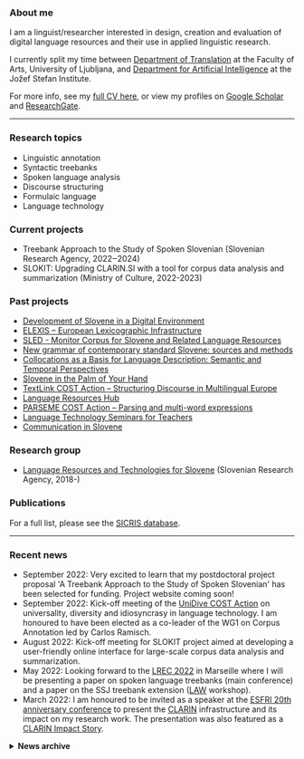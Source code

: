 ### About me
I am a linguist/researcher interested in design, creation and evaluation of digital language resources and their use in applied linguistic research. 

I currently split my time between [Department of Translation](https://prevajalstvo.ff.uni-lj.si/en) at the Faculty of Arts, University of Ljubljana, and [Department for Artificial Intelligence](https://ailab.ijs.si/) at the Jožef Stefan Institute.

For more info, see my <a href="https://kajad.github.io/pdf/cv_kd_en_092021.pdf" target="_blank">full CV here</a>, or view my profiles on [Google Scholar](https://scholar.google.com/citations?user=KWq-H4AAAAAJ&hl=en) and [ResearchGate](https://www.researchgate.net/profile/Kaja-Dobrovoljc).

---
### Research topics
- Linguistic annotation
- Syntactic treebanks
- Spoken language analysis
- Discourse structuring
- Formulaic language
- Language technology

### Current projects
- Treebank Approach to the Study of Spoken Slovenian (Slovenian Research Agency, 2022‒2024)
- SLOKIT: Upgrading CLARIN.SI with a tool for corpus data analysis and summarization (Ministry of Culture, 2022-2023)

### Past projects
- [Development of Slovene in a Digital Environment](https://slovenscina.eu/en)
- [ELEXIS – European Lexicographic Infrastructure](https://elex.is/)
- [SLED - Monitor Corpus for Slovene and Related Language Resources](http://sled.ijs.si/)
- [New grammar of contemporary standard Slovene: sources and methods](https://slovnica.ijs.si/?lang=en)
- [Collocations as a Basis for Language Description: Semantic and Temporal Perspectives](https://www.cjvt.si/kolos/en/)
- [Slovene in the Palm of Your Hand](http://projekt.slo-na-dlani.si/en/)
- [TextLink COST Action – Structuring Discourse in Multilingual Europe](http://www.textlink.ii.metu.edu.tr/)
- [Language Resources Hub](https://viri.trojina.si/)
- [PARSEME COST Action – Parsing and multi-word expressions](https://typo.uni-konstanz.de/parseme/)
- [Language Technology Seminars for Teachers](http://ucitelji.sdjt.si/)
- [Communication in Slovene](http://eng.slovenscina.eu/)

### Research group
- [Language Resources and Technologies for Slovene](http://www.sicris.si/public/jqm/prg.aspx?lang=eng&opdescr=search&opt=2&subopt=700&code1=cmn&code2=auto&psize=1&hits=1&page=1&count=&search_term=pedago%C5%A1ka%20fakulteta&id=17683&slng=&order_by=) (Slovenian Research Agency, 2018-)

### Publications

For a full list, please see the [SICRIS database](https://bib.cobiss.net/bibliographies/si/webBiblio/bib201_20220608_100848_36491.html).

---
### Recent news
- September 2022: Very excited to learn that my postdoctoral project proposal 'A Treebank Approach to the Study of Spoken Slovenian' has been selected for funding. Project website coming soon!
- September 2022: Kick-off meeting of the [UniDive COST Action](https://www.cost.eu/actions/CA21167/) on universality, diversity and idiosyncrasy in language technology. I am honoured to have been elected as a co-leader of the WG1 on Corpus Annotation led by Carlos Ramisch.
- August 2022: Kick-off meeting for SLOKIT project aimed at developing a user-friendly online interface for large-scale corpus data analysis and summarization. 
- May 2022: Looking forward to the [LREC 2022](https://lrec2022.lrec-conf.org/en/) in Marseille where I will be presenting a paper on spoken language treebanks (main conference) and a paper on the SSJ treebank extension ([LAW](https://cemantix.org/workshops/law/xvi/) workshop).
- March 2022: I am honoured to be invited as a speaker at the [ESFRI 20th anniversary conference](https://www.esfri.eu/esfri-events/esfri-20years-conference?qt-event=1#qt-event) to present the [CLARIN](https://www.clarin.eu/) infrastructure and its impact on my research work. The presentation was also featured as a [CLARIN Impact Story](https://www.clarin.eu/impact-stories/open-language-resources-smarter-artificial-intelligence).

<details>
  <summary><b>News archive</b></summary>
  
  - October 2021: Kick-off meeting for project [SLED: Monitor Corpus for Slovene and Related Language Resources](http://sled.ijs.si/) 
- July 2021: Launch of the DSDE [Universal Dependencies](https://universaldependencies.org/) annotation campaign aiming at 5,000 new manually parsed sentences for Slovenian. 
- April 2021: I co-organized the [EACL 2021 Language Diversity Games](https://gitlab.com/ceramisch/eacl21diversity/-/wikis/EACL-2021-language-diversity-panel-and-games) as part of the Language Diversity Panel and Games event at EACL 2021.
- March 2021: I joined the [Development of Slovene in a Digital Environment](https://slovenscina.eu/en) project to work on DSDE treebank development, NLP pipeline evaluation and spoken corpus concordancer.
  
</details>

